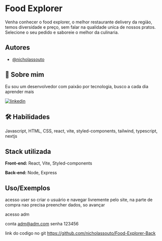 
# Food Explorer

Venha conhecer o food explorer, o melhor restaurante delivery da região, temos diversidade e preço, sem falar na qualidade unica de nossos pratos. Selecione o seu pedido e saboreie o melhor da culinaria.
## Autores

- [@nicholassouto](https://www.github.com/nicholassouto)


## 🚀 Sobre mim
Eu sou um desenvolvedor com paixão por tecnologia, busco a cada dia aprender mais



[![linkedin](https://img.shields.io/badge/linkedin-0A66C2?style=for-the-badge&logo=linkedin&logoColor=white)](https://www.linkedin.com/in/nicholassouto/)


## 🛠 Habilidades
Javascript, HTML, CSS, react, vite, styled-components, tailwind, typescript, nextjs


## Stack utilizada

**Front-end:** React, Vite, Styled-components

**Back-end:** Node, Express


## Uso/Exemplos

acesso user
so criar o usuário e navegar livremente pelo site, na parte de compra nao precisa preencher dados, so avançar

acesso adm

conta adm@adm.com
senha 123456

link do codigo no git
https://github.com/nicholassouto/Food-Explorer-Back
